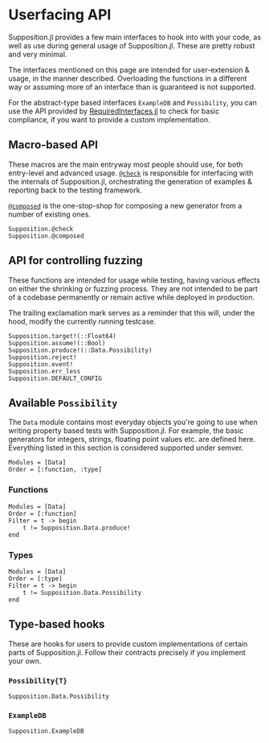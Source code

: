 # Userfacing API

Supposition.jl provides a few main interfaces to hook into with your code,
as well as use during general usage of Supposition.jl. These
are pretty robust and very minimal.

The interfaces mentioned on this page are intended for user-extension & usage, in the manner described.
Overloading the functions in a different way or assuming more of an interface than is guaranteed
is not supported.

For the abstract-type based interfaces `ExampleDB` and `Possibility`, you can use
the API provided by [RequiredInterfaces.jl](https://github.com/Seelengrab/RequiredInterfaces.jl)
to check for basic compliance, if you want to provide a custom implementation.

## Macro-based API

These macros are the main entryway most people should use, for both entry-level and advanced
usage. [`@check`](@ref) is responsible for interfacing with the internals of Supposition.jl,
orchestrating the generation of examples & reporting back to the testing framework.

[`@composed`](@ref) is the one-stop-shop for composing a new generator from a number of existing ones.

```@docs
Supposition.@check
Supposition.@composed
```

## API for controlling fuzzing

These functions are intended for usage while testing, having various effects
on either the shrinking or fuzzing process. They are not intended to be part
of a codebase permanently or remain active while deployed in production.

The trailing exclamation mark serves as a reminder that this will, under
the hood, modify the currently running testcase.

```@docs
Supposition.target!(::Float64)
Supposition.assume!(::Bool)
Supposition.produce!(::Data.Possibility)
Supposition.reject!
Supposition.event!
Supposition.err_less
Supposition.DEFAULT_CONFIG
```

## Available `Possibility`

The `Data` module contains most everyday objects you're going to use when writing property
based tests with Supposition.jl. For example, the basic generators for integers, strings,
floating point values etc. are defined here. Everything listed in this section is considered
supported under semver.

```@index
Modules = [Data]
Order = [:function, :type]
```

### Functions

```@autodocs
Modules = [Data]
Order = [:function]
Filter = t -> begin
    t != Supposition.Data.produce!
end
```

### Types

```@autodocs
Modules = [Data]
Order = [:type]
Filter = t -> begin
    t != Supposition.Data.Possibility
end
```

## Type-based hooks

These are hooks for users to provide custom implementations of certain parts
of Supposition.jl. Follow their contracts precisely if you implement your
own.

### `Possibility{T}`

```@docs
Supposition.Data.Possibility
```

### `ExampleDB`

```@docs
Supposition.ExampleDB
```

